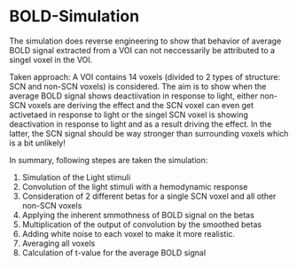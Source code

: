 # BOLD-Simulation

The simulation does reverse engineering to show that behavior of average BOLD signal extracted from a VOI can not neccessarily be attributed to a singel voxel in the VOI.

Taken approach:
A VOI contains 14 voxels (divided to 2 types of structure: SCN and non-SCN voxels) is considered. The aim is to show when the average BOLD signal shows deactiivation in response to light, either non-SCN voxels are deriving the effect and the SCN voxel can even get activetaed in response to light or the singel SCN voxel is showing deactivation  in response to light and as a result driving the effect. In the latter, the SCN signal should be way stronger than surrounding voxels which is a bit unlikely!

In summary, following stepes are taken the simulation: 
1) Simulation of the Light stimuli
2) Convolution of the light stimuli with a hemodynamic response
3) Consideration of 2 different betas for a single SCN voxel and all other non-SCN voxels
4) Applying the inherent smmothness of BOLD signal on the betas
4) Multiplication of the output of convolution by the smoothed betas
5) Adding white noise to each voxel to make it more realistic.
6) Averaging all voxels
7) Calculation of t-value for the average BOLD signal
